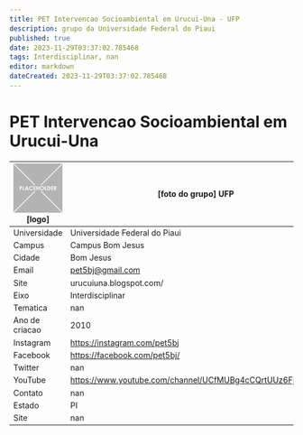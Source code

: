 ```yaml
---
title: PET Intervencao Socioambiental em Urucui-Una - UFP
description: grupo da Universidade Federal do Piaui
published: true
date: 2023-11-29T03:37:02.785468
tags: Interdisciplinar, nan
editor: markdown
dateCreated: 2023-11-29T03:37:02.785468
---
```


# PET Intervencao Socioambiental em Urucui-Una


| ![placeholder.png](/placeholder.png) [logo] | [foto do grupo] UFP         |
| ------------------------------------------- | ------------------------------------------------- |
| Universidade                                | Universidade Federal do Piaui      |
| Campus                                      | Campus Bom Jesus            |
| Cidade                                      | Bom Jesus             |
| Email                                       | pet5bj@gmail.com             |
| Site                                        | urucuiuna.blogspot.com/              |
| Eixo                                        | Interdisciplinar              |
| Tematica                                    | nan          |
| Ano de criacao                              | 2010        |
| Instagram                                   | https://instagram.com/pet5bj         |
| Facebook                                    | https://facebook.com/pet5bj/          |
| Twitter                                     | nan           |
| YouTube                                     | https://www.youtube.com/channel/UCfMUBg4cCQrtUUz6FjBQEsw           |
| Contato                                     | nan         |
| Estado                                      |  PI            |
| Site                                        | nan |
